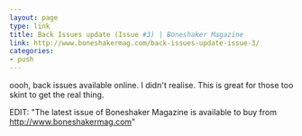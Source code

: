 ```yaml
---
layout: page
type: link
title: Back Issues update (Issue #3) | Boneshaker Magazine
link: http://www.boneshakermag.com/back-issues-update-issue-3/
categories: 
- push
---
```

oooh, back issues available online. I didn't realise. This is great for those too skint to get the real thing.

EDIT: "The latest issue of Boneshaker Magazine is available to buy from http://www.boneshakermag.com"
